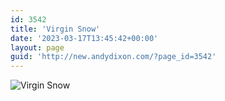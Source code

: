 ```yaml
---
id: 3542
title: 'Virgin Snow'
date: '2023-03-17T13:45:42+00:00'
layout: page
guid: 'http://new.andydixon.com/?page_id=3542'
---
```


![Virgin Snow](https://i0.wp.com/assets.g8x2.ldn.idrivee2-23.com/posters/Virgin%20Snow%2001.jpg?w=1200&ssl=1 "Virgin Snow")